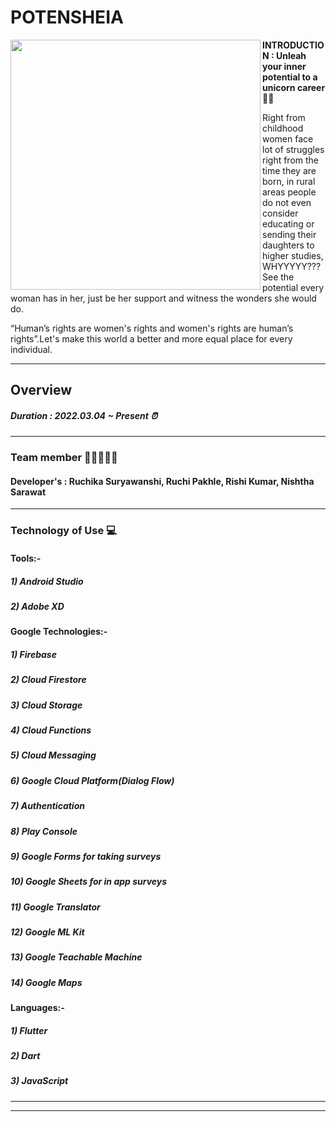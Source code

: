 # POTENSHEIA
<img width="400" align='left' src="https://user-images.githubusercontent.com/72685035/161909863-6cb34cad-b599-4e92-b0e4-a4a21c61df94.png">


**INTRODUCTION : Unleah your inner potential to a unicorn career👩‍💻**


Right from childhood women face lot of struggles right from the time they are born, in rural areas people do not even consider educating or sending their daughters to higher studies, WHYYYYY???
See the potential every woman has in her, just be her support and witness the wonders she would do. 

“Human’s rights are women's rights and women's rights are human’s rights”.Let's make this world a better and more equal place for every individual. 
- - - -
## Overview
##### Duration : 2022.03.04 ~ Present ⏰
- - - -
### Team member 💁🏻‍♀️💁🏻
#### Developer's : Ruchika Suryawanshi, Ruchi Pakhle, Rishi Kumar, Nishtha Sarawat 

- - - -
### Technology of Use 💻
####  Tools:-
##### 1) Android Studio
##### 2) Adobe XD

#### Google Technologies:-
##### 1) Firebase
##### 2) Cloud Firestore
##### 3) Cloud Storage
##### 4) Cloud Functions
##### 5) Cloud Messaging
##### 6) Google Cloud Platform(Dialog Flow)
##### 7) Authentication
##### 8) Play Console
##### 9) Google Forms for taking surveys
##### 10) Google Sheets for in app surveys
##### 11) Google Translator
##### 12) Google ML Kit
##### 13) Google Teachable Machine
##### 14) Google Maps

#### Languages:-
##### 1) Flutter
##### 2) Dart
##### 3) JavaScript
- - -

- - -
